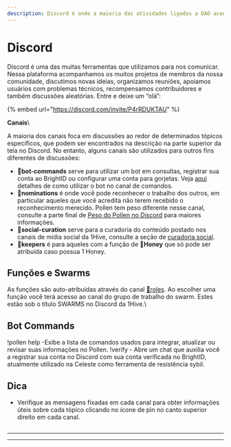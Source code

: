 ```yaml
---
description: Discord é onde a maioria das atividades ligadas a DAO acontecem.
---
```


# Discord

Discord é uma das muitas ferramentas que utilizamos para nos comunicar. Nessa plataforma acompanhamos os muitos projetos de membros da nossa comunidade, discutimos novas ideias, organizamos reuniões, apoiamos usuários com problemas técnicos, recompensamos contribuidores e também discussões aleatórias. Entre e deixe um “olá”:



{% embed url="https://discord.com/invite/P4rRDUKTAU" %}



**Canais**\



A maioria dos canais foca em discussões ao redor de determinados tópicos específicos, que podem ser encontrados na descrição na parte superior da tela no Discord. No entanto, alguns canais são utilizados para outros fins diferentes de discussões:

* 🤖**bot-commands** serve para utilizar um bot em consultas, registrar sua conta ao BrightID ou configurar uma conta para gorjetas. Veja [aqui ](https://1hive.gitbook.io/1hive/v/portugues/getting-started/discord#bot-commands)detalhes de como utilizar o bot no canal de comandos.
* 🍄**nominations** é onde você pode reconhecer o trabalho dos outros, em particular aqueles que você acredita não terem recebido o reconhecimento merecido. Pollen tem peso diferente nesse canal, consulte a parte final de [Peso do Pollen no Discord](https://1hive.gitbook.io/1hive/v/portugues/getting-started/pollen#discord-pollen-weights) para maiores informações.
* 🐝**social-curation** serve para a curadoria do conteúdo postado nos canais de mídia social da 1Hive, consulte a seção de [curadoria social](curadoria-social.md).
* 🍯**keepers** é para aqueles com a função de 🍯**Honey** que só pode ser atribuída caso possua 1 Honey.

## **Funções e Swarms**

As funções são auto-atribuídas através do canal  [🧚roles](https://discord.gg/63Z3MrEcM7). Ao escolher uma função você terá acesso ao canal do grupo de trabalho do swarm. Estes estão sob o título SWARMS no Discord da 1Hive.\


## **Bot Commands**

!pollen help -Exibe a lista de comandos usados para integrar, atualizar ou revisar suas informações no Pollen. !verify - Abre um chat que auxilia você a registrar sua conta no Discord com sua conta verificada no BrightID, atualmente utilizado na Celeste como ferramenta de resistência sybil.



## **Dica**

* Verifique as mensagens fixadas em cada canal para obter informações úteis sobre cada tópico clicando no ícone de pin no canto superior direito em cada canal.

## &#x20;

****

****

## &#x20;
